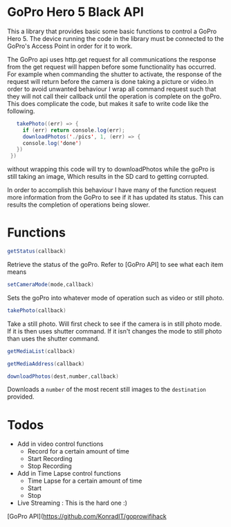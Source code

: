 # GoPro Hero 5 Black API

This a library that provides basic some basic functions to control a GoPro Hero 5. The device running the code in the library must be connected to the GoPro's Access Point in order for it to work.

 The GoPro api uses http.get request for all communications the response from the
 get request will happen before some functionality has occurred. For example when commanding the shutter to activate, the response of the request will return before the camera is done taking a picture or video.In order to avoid unwanted behaviour I wrap all command request such that they will not call their callback until the operation is complete on the goPro. This does complicate the code, but makes it safe to write code like the following.

```java
   takePhoto((err) => {
     if (err) return console.log(err);
     downloadPhotos('./pics', 1, (err) => {
     console.log('done')
   })
 })
```

 without wrapping this code will try to downloadPhotos while the goPro is still taking an image, Which results in the SD card to getting corrupted.

 In order to accomplish this behaviour I have many of the function request more information from the GoPro to see if it has updated its status. This can results the completion of operations being slower.

# Functions
```java
getStatus(callback)
```
Retrieve the status of the goPro. Refer to [GoPro API] to see what each item means

```java
setCameraMode(mode,callback)
```
Sets the goPro into whatever mode of operation such as video or still photo.

```java
takePhoto(callback)
```
Take a still photo. Will first check to see if the camera is in still photo mode. If it is then uses shutter command. If it isn't changes the mode to still photo than uses the shutter command.

```java
getMediaList(callback)
```

```java
getMediaAddress(callback)
```

```java
downloadPhotos(dest,number,callback)
```
Downloads a  `number` of the most recent still images to the `destination` provided.

# Todos

- Add in video control functions
  - Record for a certain amount of time
  - Start Recording
  - Stop Recording
- Add in Time Lapse control functions
  - Time Lapse for a certain amount of time
  - Start
  - Stop
- Live Streaming : This is the hard one :)


 [GoPro API](https://github.com/KonradIT/goprowifihack
